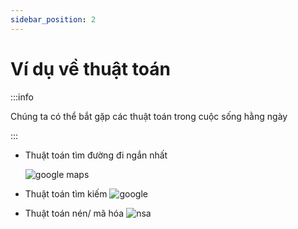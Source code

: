 ```yaml
---
sidebar_position: 2
---
```


# Ví dụ về thuật toán

:::info

Chúng ta có thể bắt gặp các thuật toán trong cuộc sống hằng ngày

:::

- Thuật toán tìm đường đi ngắn nhất
  
  ![google maps](https://image.thanhnien.vn/w660/Uploaded/2022/xdrkxrvekx/2021_06_07/ew_bztf.png)

- Thuật toán tìm kiếm
  ![google](https://upload.wikimedia.org/wikipedia/commons/thumb/9/96/Google_web_search.png/800px-Google_web_search.png)

- Thuật toán nén/ mã hóa
  ![nsa](https://upload.wikimedia.org/wikipedia/commons/thumb/8/8d/Seal_of_the_U.S._National_Security_Agency.svg/800px-Seal_of_the_U.S._National_Security_Agency.svg.png)
  